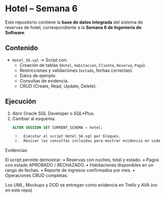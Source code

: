 # Hotel – Semana 6

Este repositorio contiene la **base de datos integrada** del sistema de reservas de hotel, correspondiente a la **Semana 6 de Ingeniería de Software**.

## Contenido
- `Hotel_S6.sql` → Script con:
  - Creación de tablas (`Hotel`, `Habitacion`, `Cliente`, `Reserva`, `Pago`).
  - Restricciones y validaciones (`estado`, fechas correctas).
  - Datos de ejemplo.
  - Consultas de evidencia.
  - CRUD (Create, Read, Update, Delete).

## Ejecución
1. Abrir Oracle SQL Developer o SQL*Plus.
2. Cambiar al esquema:
   ```sql
   ALTER SESSION SET CURRENT_SCHEMA = hotel;

	3.	Ejecutar el script Hotel_S6.sql por bloques.
	4.	Revisar las consultas incluidas para mostrar evidencia en video.

Evidencias

El script permite demostrar:
	•	Reservas con noches, total y estado.
	•	Pagos con estado APROBADO / RECHAZADO.
	•	Habitaciones disponibles en un rango de fechas.
	•	Reporte de ingresos confirmados por mes.
	•	Operaciones CRUD completas.

Los UML, Mockups y DOD se entregan como evidencia en Trello y AVA (no en este repo)

